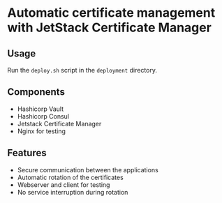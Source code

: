 # Automatic certificate management with JetStack Certificate Manager

## Usage
Run the ```deploy.sh``` script in the ```deployment``` directory.

## Components
- Hashicorp Vault
- Hashicorp Consul
- Jetstack Certificate Manager
- Nginx for testing

## Features
- Secure communication between the applications
- Automatic rotation of the certificates
- Webserver and client for testing
- No service interruption during rotation